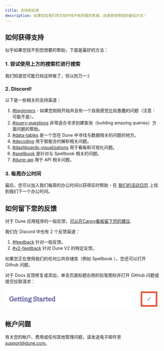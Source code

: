 ```yaml
---
title: 支持和反馈
description: 如果您在我们的文档中找不到所需的答案，这是获得帮助的最佳方式！
---
```


## 如何获得支持

似乎如果您找不到您想要的帮助，下面是最好的方法：

### 1. 尝试使用上方的搜索栏进行搜索

我们知道您可能已经这样做了，但以防万一:)

### 2. Discord!

以下是一些相关的支持渠道：

1. [#beginners](https://discord.com/channels/757637422384283659/1016725609797402634) - 如果您刚刚开始并且有一个自我感觉比较愚蠢的问题（注意：可能不是）。
2. [#query-questions](https://discord.com/channels/757637422384283659/757641002138730588) 非常适合寻求创建查询（building amazing queries）方面问题的帮助。
3. [#data-tables](https://discord.com/channels/757637422384283659/757893948428517376) 是一个您在 Dune 中寻找与数据相关的问题的地方。
4. [#decoding](https://discord.com/channels/757637422384283659/850326962152538122) 用于智能合约解析相关问题。
5. [#dashboards-visualizations](https://discord.com/channels/757637422384283659/857199333136007200) 用于看板和可视化问题。
6. [#spellbook](https://discord.com/channels/757637422384283659/999683200563564655) 是针对与 Spellbook 相关的问题。 
7. [#dune-api](https://discord.com/channels/757637422384283659/1019910980634939433) 用于 API 相关问题。

### 3. 每周办公时间

最后，您可以加入我们每周的办公时间以获得实时帮助 - 在 [我们的活动日历](https://events.dune.com) 上找到我们下一个办公时间。


## 如何留下您的反馈

对于 Dune 应用程序的一般反馈，[可以在Canny看板留下您的建议](https://feedback.dune.com/).

我们在 Discord 中也有 2 个反馈渠道：

1. [#feedback](https://discord.com/channels/757637422384283659/799689116920709170) 针对一般反馈。
2. [#v2-feedback](https://discord.com/channels/757637422384283659/1012706316755664926) 针对 Dune V2 的特定反馈。

如果您正在使用我们的任何公共存储库（例如 Spellbook ），您还可以打开 Github 问题。

对于 Docs 反馈修复或添加，单击页面标题右侧的铅笔图标并打开 GitHub 问题或提交拉取请求：

![edit docs pencil](images/edit-docs-pencil.png)

## 帐户问题
有关您的帐户、费用或任何其他管理问题，请发送电子邮件至 [support@dune.com](mailto:support@dune.com)。
